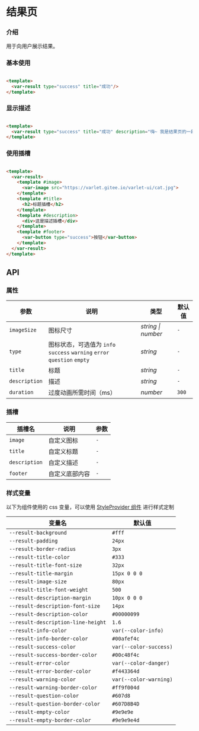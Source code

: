 # 结果页

### 介绍

用于向用户展示结果。

### 基本使用

```html

<template>
  <var-result type="success" title="成功"/>
</template>
```

### 显示描述

```html

<template>
  <var-result type="success" title="成功" description="嗨~ 我是结果页的一段描述~"/>
</template>
```

### 使用插槽

```html

<template>
  <var-result>
    <template #image>
      <var-image src="https://varlet.gitee.io/varlet-ui/cat.jpg">
    </template>
    <template #title>
      <h2>标题插槽</h2>
    </template>
    <template #description>
      <div>这是描述插槽</div>
    </template>
    <template #footer>
      <var-button type="success">按钮</var-button>
    </template>
  </var-result>
</template>
```

## API

### 属性

| 参数          | 说明                                                              | 类型     | 默认值     |
|-------------|-----------------------------------------------------------------|--------|---------|
| `imageSize` | 图标尺寸                                                            | _string \| number_ | `-`  |
| `type` | 图标状态，可选值为 `info` `success` `warning` `error` `question` `empty` | _string_  | `-`     |
|`title` | 标题                                                              | _string_  | `-`     |
|`description` | 描述                                                              | _string_  | `-`     |
|`duration`| 过度动画所需时间（ms）                                                    | _number_ | `300`   |

### 插槽

| 插槽名                | 说明      | 参数 |
|--------------------|---------| ---- |
| `image`            | 自定义图标   | `-`  |
| `title`            | 自定义标题   | `-`  |
| `description`      | 自定义描述   | `-`  |
| `footer`           | 自定义底部内容 | `-`  |

### 样式变量

以下为组件使用的 css 变量，可以使用 [StyleProvider 组件](#/zh-CN/style-provider) 进行样式定制

| 变量名                                | 默认值               |
|------------------------------------|-------------------|
|`--result-background`|`#fff`|
|`--result-padding`|`24px`|
|`--result-border-radius`|`3px`|
|`--result-title-color`|`#333`|
|`--result-title-font-size`|`32px`|
|`--result-title-margin`|`15px 0 0 0`|
|`--result-image-size`|`80px`|
|`--result-title-font-weight`|`500`|
|`--result-description-margin`|`10px 0 0 0`|
|`--result-description-font-size`|`14px`|
|`--result-description-color`|`#00000099`|
|`--result-description-line-height`|`1.6`|
|`--result-info-color`|`var(--color-info)`|
|`--result-info-border-color`|`#00afef4c`|
|`--result-success-color`|`var(--color-success)`|
|`--result-success-border-color`|`#00c48f4c`|
|`--result-error-color`|`var(--color-danger)`|
|`--result-error-border-color`|`#f443364d`|
|`--result-warning-color`|`var(--color-warning)`|
|`--result-warning-border-color`|`#ff9f004d`|
|`--result-question-color`|`#607d8`|
|`--result-question-border-color`|`#607D8B4D`|
|`--result-empty-color`|`#9e9e9e`|
|`--result-empty-border-color`|`#9e9e9e4d`|

